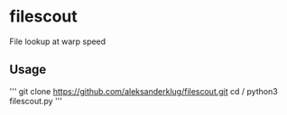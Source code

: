 # filescout
File lookup at warp speed

## Usage
'''
git clone https://github.com/aleksanderklug/filescout.git
cd /
python3 filescout.py
'''
